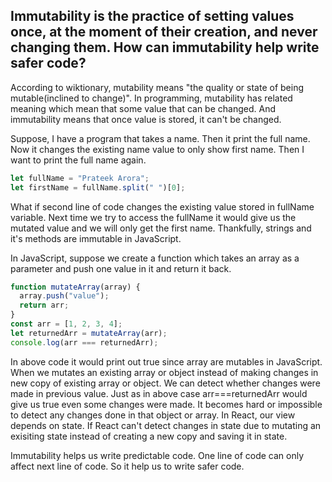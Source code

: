 ## Immutability is the practice of setting values once, at the moment of their creation, and never changing them. How can immutability help write safer code?

According to wiktionary, mutability means "the quality or state of being mutable(inclined to change)".
In programming, mutability has related meaning which mean that some value that can be changed. And immutability means that once value is stored, it can't be changed.

Suppose, I have a program that takes a name. Then it print the full name. Now it changes the existing name value to only show first name. Then I want to print the full name again.

```js
let fullName = "Prateek Arora";
let firstName = fullName.split(" ")[0];
```

What if second line of code changes the existing value stored in fullName variable. Next time we try to access the fullName it would give us the mutated value and we will only get the first name. Thankfully, strings and it's methods are immutable in JavaScript.

In JavaScript, suppose we create a function which takes an array as a parameter and push one value in it and return it back.

```js
function mutateArray(array) {
  array.push("value");
  return arr;
}
const arr = [1, 2, 3, 4];
let returnedArr = mutateArray(arr);
console.log(arr === returnedArr);
```

In above code it would print out true since array are mutables in JavaScript. When we mutates an existing array or object instead of making changes in new copy of existing array or object. We can detect whether changes were made in previous value. Just as in above case arr===returnedArr would give us true even some changes were made. It becomes hard or impossible to detect any changes done in that object or array. In React, our view depends on state. If React can't detect changes in state due to mutating an exisiting state instead of creating a new copy and saving it in state.

Immutability helps us write predictable code. One line of code can only affect next line of code. So it help us to write safer code.
